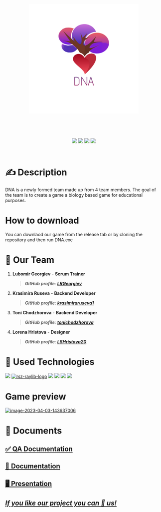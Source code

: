 
<p align="center">
<img align="center" src="./Design/DNA.png" width="350", height="350">
</p>
<br>
<br>
<br>
<p align = "center">
<img src = "https://img.shields.io/github/languages/count/LRGeorgiev/DNA?style=for-the-badge">
<img src = "https://img.shields.io/github/contributors/LRGeorgiev/DNA?style=for-the-badge">
<img src = "https://img.shields.io/github/repo-size/LRGeorgiev/DNA?style=for-the-badge">
<img src = "https://img.shields.io/github/last-commit/LRGeorgiev/DNA?style=for-the-badge">

</p>
<br>



  <h1>✍ Description </h1>
  DNA is a newly formed team made up from 4 team members. The goal of the team is to create a game a biology based game for educational purposes.
  
  <h1>How to download</h1>
  You can downlaod our game from the release tab or by cloning the repository and then run DNA.exe
  
  
  <h1>🤝 Our Team </h1>
  <p>
  
1. **Lubomir Georgiev** - **Scrum Trainer**	
   > ***GitHub profile***: [***LRGeorgiev***](https://github.com/LRGeorgiev)	

2. **Krasimira Ruseva** - **Backend Developer** 
   > ***GitHub profile***: [***krasimiraruseva1***](https://github.com/krasimiraruseva1)	

3. **Toni Chodzhorova** - **Backend Developer** 
   > ***GitHub profile***: [***tonichodzhorova***](https://github.com/tonichodzhorova)	

4. **Lorena Hristova** - **Designer** 
   > ***GitHub profile***: [***LSHristova20***](https://github.com/LSHristova20)
   
  </p>
  
  <h1>🚀 Used Technologies</h1>
  <p align="left"> 
	<a> <img src="https://img.icons8.com/ios-filled/50/4a90e2/c-plus-plus-logo.png"/> </a> 
	<a href="https://imgbb.com/"><img src="https://i.ibb.co/RNyL3Cm/rsz-raylib-logo.png" alt="rsz-raylib-logo" border="0"></a>
	<a> <img src="https://img.icons8.com/fluency/48/000000/visual-studio.png"/> </a>
	<a> <img src="https://img.icons8.com/color/48/000000/microsoft-teams.png"/> </a>
	<a> <img src="https://img.icons8.com/color/48/000000/microsoft-word-2019--v2.png"/>  </a>
	<a> <img src="https://img.icons8.com/color/48/000000/microsoft-powerpoint-2019--v1.png"/>  </a>
	
	

  </p>
  
  <h1>Game preview</h1>
<a href="https://ibb.co/4tZ7Fnz"><img src="https://i.ibb.co/F3bKhL2/image-2023-04-03-143637006.png" alt="image-2023-04-03-143637006" border="0"></a>
	
   
   <h1>📝 Documents</h1>
  <p>
<h2> <a href ="https://codingburgas-my.sharepoint.com/:x:/g/personal/lrgeorgiev20_codingburgas_bg/EZarRHzly11Jr_jWSCwZZY8BpNBjC7r3UVYuc6SYzcmwTA?e=ShSQas" >✅ QA Documentation</h2>
 <h2> <a href ="https://codingburgas-my.sharepoint.com/:w:/g/personal/lrgeorgiev20_codingburgas_bg/EbcPJ9pIWJJBsVOpRR7WxTYBJgtOWhViJlLqvzACfE970A?e=gQkJC6" >📄 Documentation</h2>
 <h2> <a href ="https://codingburgas-my.sharepoint.com/:p:/g/personal/lrgeorgiev20_codingburgas_bg/EdXDo1B9hfVCsgTuy3qF4IMBqe1V_Qzr5aK48Ptt0I35yQ?e=6r4Gmd" >🖥 Presentation</h2>
</p>
	
	
## ***If you like our project you can 🌟 us!***
